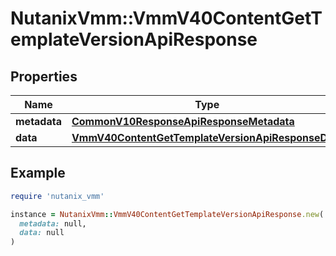 # NutanixVmm::VmmV40ContentGetTemplateVersionApiResponse

## Properties

| Name | Type | Description | Notes |
| ---- | ---- | ----------- | ----- |
| **metadata** | [**CommonV10ResponseApiResponseMetadata**](CommonV10ResponseApiResponseMetadata.md) |  | [optional] |
| **data** | [**VmmV40ContentGetTemplateVersionApiResponseData**](VmmV40ContentGetTemplateVersionApiResponseData.md) |  | [optional] |

## Example

```ruby
require 'nutanix_vmm'

instance = NutanixVmm::VmmV40ContentGetTemplateVersionApiResponse.new(
  metadata: null,
  data: null
)
```

